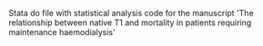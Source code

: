 Stata do file with statistical analysis code for the manuscript 'The relationship between native T1 and mortality in patients requiring maintenance haemodialysis'
